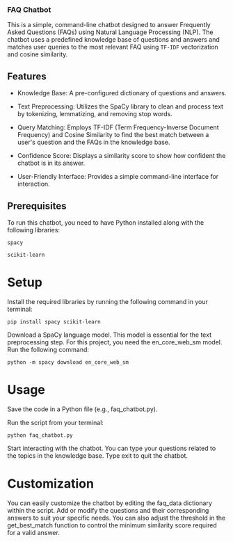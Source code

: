 ### FAQ Chatbot
This is a simple, command-line chatbot designed to answer Frequently Asked Questions (FAQs) using Natural Language Processing (NLP). The chatbot uses a predefined knowledge base of questions and answers and matches user queries to the most relevant FAQ using ``TF-IDF`` vectorization and cosine similarity.

## Features
* Knowledge Base: A pre-configured dictionary of questions and answers.

* Text Preprocessing: Utilizes the SpaCy library to clean and process text by tokenizing, lemmatizing, and removing stop words.

* Query Matching: Employs TF-IDF (Term Frequency-Inverse Document Frequency) and Cosine Similarity to find the best match between a user's question and the FAQs in the knowledge base.

* Confidence Score: Displays a similarity score to show how confident the chatbot is in its answer.

* User-Friendly Interface: Provides a simple command-line interface for interaction.

## Prerequisites
To run this chatbot, you need to have Python installed along with the following libraries:

``spacy``

``scikit-learn``

# Setup
Install the required libraries by running the following command in your terminal:

```pip install spacy scikit-learn```

Download a SpaCy language model. This model is essential for the text preprocessing step. For this project, you need the en_core_web_sm model. Run the following command:

```python -m spacy download en_core_web_sm```

# Usage
Save the code in a Python file (e.g., faq_chatbot.py).

Run the script from your terminal:

```python faq_chatbot.py```

Start interacting with the chatbot. You can type your questions related to the topics in the knowledge base. Type exit to quit the chatbot.

# Customization
You can easily customize the chatbot by editing the faq_data dictionary within the script. Add or modify the questions and their corresponding answers to suit your specific needs. You can also adjust the threshold in the get_best_match function to control the minimum similarity score required for a valid answer.
